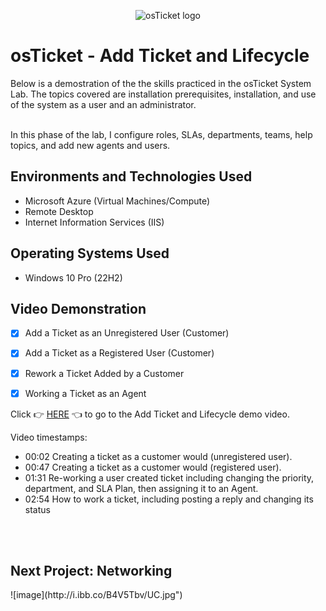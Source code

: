 <p align="center">
<img src="https://i.imgur.com/Clzj7Xs.png" alt="osTicket logo"/>
</p>

<h1>osTicket - Add Ticket and Lifecycle</h1>
Below is a demostration of the the skills practiced in the osTicket System Lab.  The topics covered are installation prerequisites, installation, and use of the system as a user and an administrator.





<p>
<br>
In this phase of the lab, I configure roles, SLAs, departments, teams, help topics, and add new agents and users. 
<br/>
<p/>



   

 </p>
 






<h2>Environments and Technologies Used</h2>

- Microsoft Azure (Virtual Machines/Compute)
- Remote Desktop 
- Internet Information Services (IIS)

<h2>Operating Systems Used </h2>

- Windows 10 Pro (22H2)</b>

<h2>Video Demonstration</h2>


- [X] Add a Ticket as an Unregistered User (Customer)

- [X] Add a Ticket as a Registered User (Customer)

- [X] Rework a Ticket Added by a Customer

- [X] Working a Ticket as an Agent
     




Click 👉 [HERE]([https://youtu.be/Eh47MBlkBVQ?feature=shared](https://youtu.be/PsLzaeC7Vdw?feature=shared)) 👈 to go to the Add Ticket and Lifecycle demo video.

Video timestamps:

- 00:02 Creating a ticket as a customer would (unregistered user).
- 00:47 Creating a ticket as a customer would (registered user).
- 01:31 Re-working a user created ticket including changing the priority, department, and SLA Plan, then assigning it to an Agent.
- 02:54 How to work a ticket, including posting a reply and changing its status




<br>

</br>


<h2>Next Project: Networking </h2> 
![image](http://i.ibb.co/B4V5Tbv/UC.jpg")







              
